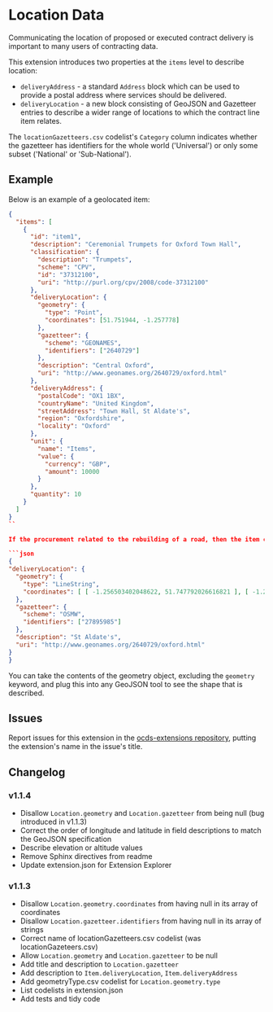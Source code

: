# Location Data

Communicating the location of proposed or executed contract delivery is important to many users of contracting data.

This extension introduces two properties at the `items` level to describe location:

* `deliveryAddress` - a standard `Address` block which can be used to provide a postal address where services should be delivered.
* `deliveryLocation` - a new block consisting of GeoJSON and Gazetteer entries to describe a wider range of locations to which the contract line item relates.

The `locationGazetteers.csv` codelist's `Category` column indicates whether the gazetteer has identifiers for the whole world ('Universal') or only some subset ('National' or 'Sub-National').

## Example

Below is an example of a geolocated item:

```json
{
  "items": [
    {
      "id": "item1",
      "description": "Ceremonial Trumpets for Oxford Town Hall",
      "classification": {
        "description": "Trumpets",
        "scheme": "CPV",
        "id": "37312100",
        "uri": "http://purl.org/cpv/2008/code-37312100"
      },
      "deliveryLocation": {
        "geometry": {
          "type": "Point",
          "coordinates": [51.751944, -1.257778]
        },
        "gazetteer": {
          "scheme": "GEONAMES",
          "identifiers": ["2640729"]
        },
        "description": "Central Oxford",
        "uri": "http://www.geonames.org/2640729/oxford.html"
      },
      "deliveryAddress": {
        "postalCode": "OX1 1BX",
        "countryName": "United Kingdom",
        "streetAddress": "Town Hall, St Aldate's",
        "region": "Oxfordshire",
        "locality": "Oxford"
      },
      "unit": {
        "name": "Items",
        "value": {
          "currency": "GBP",
          "amount": 10000
        }
      },
      "quantity": 10
    }
  ]
}
``

If the procurement related to the rebuilding of a road, then the item could also specify more complex geometries such as:

```json
{
"deliveryLocation": {
  "geometry": {
    "type": "LineString",
    "coordinates": [ [ -1.256503402048622, 51.747792026616821 ], [ -1.256477837243949, 51.747500168748303 ], [ -1.256466773131763, 51.747365723021403 ], [ -1.256471969911729, 51.747246699996332 ], [ -1.256481860557471, 51.747182243160943 ], [ -1.256497618535434, 51.747079648666102 ] ]
  },
  "gazetteer": {
    "scheme": "OSMW",
    "identifiers": ["27895985"]
  },
  "description": "St Aldate's",
  "uri": "http://www.geonames.org/2640729/oxford.html"
}
}
```

You can take the contents of the geometry object, excluding the `geometry` keyword, and plug this into any GeoJSON tool to see the shape that is described.

## Issues

Report issues for this extension in the [ocds-extensions repository](https://github.com/open-contracting/ocds-extensions/issues), putting the extension's name in the issue's title.

## Changelog

### v1.1.4

* Disallow `Location.geometry` and `Location.gazetteer` from being null (bug introduced in v1.1.3)
* Correct the order of longitude and latitude in field descriptions to match the GeoJSON specification
* Describe elevation or altitude values
* Remove Sphinx directives from readme
* Update extension.json for Extension Explorer

### v1.1.3

* Disallow `Location.geometry.coordinates` from having null in its array of coordinates
* Disallow `Location.gazetteer.identifiers` from having null in its array of strings
* Correct name of locationGazetteers.csv codelist (was locationGazeteers.csv)
* Allow `Location.geometry` and `Location.gazetteer` to be null
* Add title and description to `Location.gazetteer`
* Add description to `Item.deliveryLocation`, `Item.deliveryAddress`
* Add geometryType.csv codelist for `Location.geometry.type`
* List codelists in extension.json
* Add tests and tidy code
